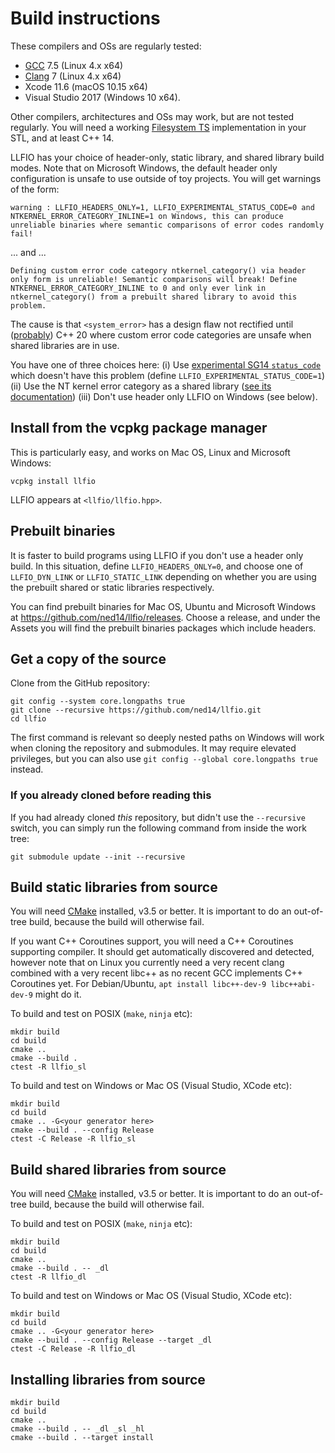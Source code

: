 # Build instructions

These compilers and OSs are regularly tested:

- [GCC](https://gcc.gnu.org/) 7.5 (Linux 4.x x64)
- [Clang](https://clang.llvm.org/) 7 (Linux 4.x x64)
- Xcode 11.6 (macOS 10.15 x64)
- Visual Studio 2017 (Windows 10 x64).

Other compilers, architectures and OSs may work, but are not tested regularly.
You will need a working [Filesystem TS](https://en.cppreference.com/w/cpp/experimental/fs)
implementation in your STL, and at least C++ 14.

LLFIO has your choice of header-only, static library, and shared library build modes.
Note that on Microsoft Windows, the default header only configuration is unsafe
to use outside of toy projects. You will get warnings of the form:

~~~
warning : LLFIO_HEADERS_ONLY=1, LLFIO_EXPERIMENTAL_STATUS_CODE=0 and NTKERNEL_ERROR_CATEGORY_INLINE=1 on Windows, this can produce unreliable binaries where semantic comparisons of error codes randomly fail!
~~~

... and ...

~~~
Defining custom error code category ntkernel_category() via header only form is unreliable! Semantic comparisons will break! Define NTKERNEL_ERROR_CATEGORY_INLINE to 0 and only ever link in ntkernel_category() from a prebuilt shared library to avoid this problem.
~~~

The cause is that `<system_error>` has a design flaw not rectified until
([probably](https://wg21.link/P1196)) C++ 20 where custom error code categories
are unsafe when shared libraries are in use.

You have one of three choices here: (i) Use [experimental SG14 `status_code`](https://wg21.link/P1028)
which doesn't have this problem (define `LLFIO_EXPERIMENTAL_STATUS_CODE=1`)
(ii) Use the NT kernel error category as a shared library ([see its
documentation](https://github.com/ned14/ntkernel-error-category)) (iii)
Don't use header only LLFIO on Windows (see below).


## Install from the vcpkg package manager

This is particularly easy, and works on Mac OS, Linux and Microsoft Windows:

```
vcpkg install llfio
```

LLFIO appears at `<llfio/llfio.hpp>`.

## Prebuilt binaries

It is faster to build programs using LLFIO if you don't use a header only build.
In this situation, define `LLFIO_HEADERS_ONLY=0`, and choose one of `LLFIO_DYN_LINK`
or `LLFIO_STATIC_LINK` depending on whether you are using the prebuilt shared or
static libraries respectively.

You can find prebuilt binaries for Mac OS, Ubuntu and Microsoft Windows at
https://github.com/ned14/llfio/releases. Choose a release, and under the Assets
you will find the prebuilt binaries packages which include headers.

## Get a copy of the source

Clone from the GitHub repository:

~~~
git config --system core.longpaths true
git clone --recursive https://github.com/ned14/llfio.git
cd llfio
~~~

The first command is relevant so deeply nested paths on Windows will work when
cloning the repository and submodules. It may require elevated privileges, but
you can also use `git config --global core.longpaths true` instead.

### If you already cloned before reading this

If you had already cloned _this_ repository, but didn't use the `--recursive`
switch, you can simply run the following command from inside the work tree:

~~~
git submodule update --init --recursive
~~~

## Build static libraries from source

You will need [CMake](https://cmake.org/) installed, v3.5 or better. It is important to do an out-of-tree build, because the build will otherwise fail.

If you want C++ Coroutines support, you will need a C++ Coroutines supporting compiler. It should get automatically discovered and detected, however note that on Linux you currently need a very recent clang combined with a very recent libc++ as no recent GCC implements C++ Coroutines yet. For Debian/Ubuntu, `apt install libc++-dev-9 libc++abi-dev-9` might do it.

To build and test on POSIX (`make`, `ninja` etc):

~~~
mkdir build
cd build
cmake ..
cmake --build .
ctest -R llfio_sl
~~~

To build and test on Windows or Mac OS (Visual Studio, XCode etc):

~~~
mkdir build
cd build
cmake .. -G<your generator here>
cmake --build . --config Release
ctest -C Release -R llfio_sl
~~~

## Build shared libraries from source

You will need [CMake](https://cmake.org/) installed, v3.5 or better. It is important to do an out-of-tree build, because the build will otherwise fail.

To build and test on POSIX (`make`, `ninja` etc):

~~~
mkdir build
cd build
cmake ..
cmake --build . -- _dl
ctest -R llfio_dl
~~~

To build and test on Windows or Mac OS (Visual Studio, XCode etc):

~~~
mkdir build
cd build
cmake .. -G<your generator here>
cmake --build . --config Release --target _dl
ctest -C Release -R llfio_dl
~~~

## Installing libraries from source

~~~
mkdir build
cd build
cmake ..
cmake --build . -- _dl _sl _hl
cmake --build . --target install
~~~
